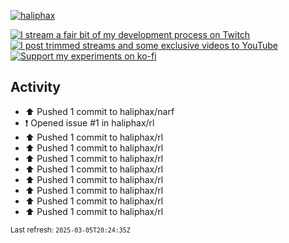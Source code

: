 [![haliphax](https://pbs.twimg.com/profile_banners/458808076/1545597092/1500x500)](https://haliphax.dev)

[![I stream a fair bit of my development process on Twitch](https://img.shields.io/twitch/status/haliphax?logo=twitch&style=for-the-badge)](https://twitch.tv/haliphax) &nbsp; [![I post trimmed streams and some exclusive videos to YouTube](https://img.shields.io/badge/youtube-watch-f00?logo=youtube&style=for-the-badge)](https://youtube.com/haliphaxyt) &nbsp; [![Support my experiments on ko-fi](https://img.shields.io/badge/kofi-support-ff5e5b?logo=ko-fi&style=for-the-badge)](https://ko-fi.com/haliphax)

## Activity

* ⬆️ Pushed 1 commit to haliphax/narf
* ❗️ Opened issue #1 in haliphax/rl
* ⬆️ Pushed 1 commit to haliphax/rl
* ⬆️ Pushed 1 commit to haliphax/rl
* ⬆️ Pushed 1 commit to haliphax/rl
* ⬆️ Pushed 1 commit to haliphax/rl
* ⬆️ Pushed 1 commit to haliphax/rl
* ⬆️ Pushed 1 commit to haliphax/rl
* ⬆️ Pushed 1 commit to haliphax/rl
* ⬆️ Pushed 1 commit to haliphax/rl

<small>Last refresh: `2025-03-05T20:24:35Z`</small>
